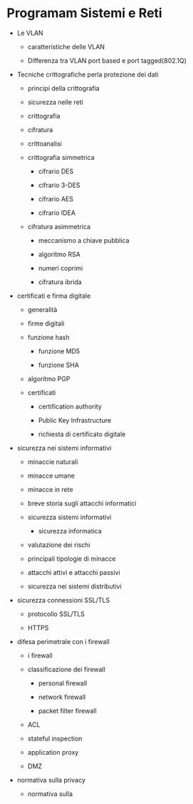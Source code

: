 # Programam Sistemi e Reti

- Le VLAN
	
	- caratteristiche delle VLAN
	
	- Differenza tra VLAN port based e port tagged(802.1Q)

- Tecniche crittografiche perla protezione dei dati
	
	- principi della crittografia
	
	- sicurezza nelle reti
	
	- crittografia
	
	- cifratura
	
	- crittoanalisi
	
	- crittografia simmetrica
		
		- cifrario DES
		
		- cifrario 3-DES
		
		- cifrario AES
		
		- cifrario IDEA
	
	-  cifratura asimmetrica
		
		- meccanismo a chiave pubblica
		
		- algoritmo RSA
		
		- numeri coprimi
		
		- cifratura ibrida
- certificati e firma digitale
	
	- generalità
	
	- firme digitali
	
	- funzione hash
		
		- funzione MD5
		
		- funzione SHA
	
	- algoritmo PGP
	
	- certificati
		- certification authority
		
		- Public Key Infrastructure
		
		- richiesta di certificato digitale

- sicurezza nei sistemi informativi
	
	- minaccie naturali
	
	- minacce umane
	
	- minacce in rete 
	
	- breve storia sugli attacchi informatici
	
	- sicurezza sistemi informativi
		
		- sicurezza informatica
	
	- valutazione dei rischi
	
	- principali tipologie di minacce
	
	- attacchi attivi e attacchi passivi
	
	- sicurezza nei sistemi distributivi

- sicurezza connessioni SSL/TLS
	
	- protocollo SSL/TLS
	
	- HTTPS

- difesa perimetrale con i firewall 
	
	- i firewall 
	
	- classificazione dei firewall
		
		- personal firewall
		
		- network firewall 
		
		- packet filter firewall
	
	- ACL
	
	- stateful inspection
	
	- application proxy
	
	- DMZ

- normativa sulla privacy
	
	- normativa sulla 
<!--stackedit_data:
eyJoaXN0b3J5IjpbMTcxNjM5MDE0MiwtMjA4ODc0NjYxMl19
-->